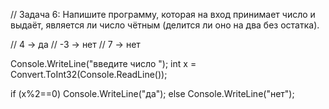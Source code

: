 // Задача 6: Напишите программу, которая на вход принимает число и выдаёт, является ли число чётным (делится ли оно на два без остатка).

// 4 -> да
// -3 -> нет
// 7 -> нет

Console.WriteLine("введите число ");
int x = Convert.ToInt32(Console.ReadLine());

if (x%2==0) 
    Console.WriteLine("да");
else
    Console.WriteLine("нет");
